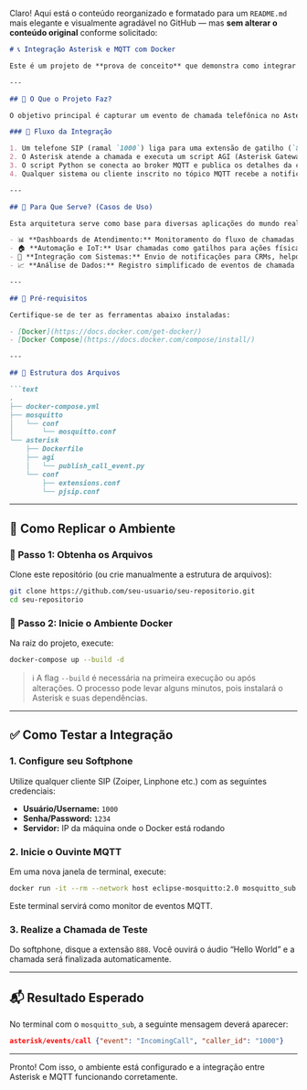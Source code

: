 Claro! Aqui está o conteúdo reorganizado e formatado para um `README.md` mais elegante e visualmente agradável no GitHub — mas **sem alterar o conteúdo original** conforme solicitado:

````markdown
# 📞 Integração Asterisk e MQTT com Docker

Este é um projeto de **prova de conceito** que demonstra como integrar um PABX VoIP Asterisk com um broker MQTT. A solução é totalmente orquestrada com Docker e Docker Compose, garantindo um ambiente de fácil replicação e portabilidade.

---

## 🚀 O Que o Projeto Faz?

O objetivo principal é capturar um evento de chamada telefônica no Asterisk e publicá-lo como uma mensagem estruturada (JSON) em um tópico MQTT em tempo real.

### 🔁 Fluxo da Integração

1. Um telefone SIP (ramal `1000`) liga para uma extensão de gatilho (`888`);
2. O Asterisk atende a chamada e executa um script AGI (Asterisk Gateway Interface) em Python;
3. O script Python se conecta ao broker MQTT e publica os detalhes da chamada;
4. Qualquer sistema ou cliente inscrito no tópico MQTT recebe a notificação instantaneamente.

---

## 🎯 Para Que Serve? (Casos de Uso)

Esta arquitetura serve como base para diversas aplicações do mundo real, como:

- 📊 **Dashboards de Atendimento:** Monitoramento do fluxo de chamadas em tempo real;
- 🏠 **Automação e IoT:** Usar chamadas como gatilhos para ações físicas (abrir portão, acender luzes, etc.);
- 🔗 **Integração com Sistemas:** Envio de notificações para CRMs, helpdesk, Slack, Teams e outros;
- 📈 **Análise de Dados:** Registro simplificado de eventos de chamada para relatórios e BI.

---

## 🧰 Pré-requisitos

Certifique-se de ter as ferramentas abaixo instaladas:

- [Docker](https://docs.docker.com/get-docker/)
- [Docker Compose](https://docs.docker.com/compose/install/)

---

## 📁 Estrutura dos Arquivos

```text
.
├── docker-compose.yml
├── mosquitto
│   └── conf
│       └── mosquitto.conf
└── asterisk
    ├── Dockerfile
    ├── agi
    │   └── publish_call_event.py
    └── conf
        ├── extensions.conf
        └── pjsip.conf
````

---

## 🧪 Como Replicar o Ambiente

### 🔹 Passo 1: Obtenha os Arquivos

Clone este repositório (ou crie manualmente a estrutura de arquivos):

```bash
git clone https://github.com/seu-usuario/seu-repositorio.git
cd seu-repositorio
```

### 🔹 Passo 2: Inicie o Ambiente Docker

Na raiz do projeto, execute:

```bash
docker-compose up --build -d
```

> ℹ️ A flag `--build` é necessária na primeira execução ou após alterações. O processo pode levar alguns minutos, pois instalará o Asterisk e suas dependências.

---

## ✅ Como Testar a Integração

### 1. Configure seu Softphone

Utilize qualquer cliente SIP (Zoiper, Linphone etc.) com as seguintes credenciais:

* **Usuário/Username:** `1000`
* **Senha/Password:** `1234`
* **Servidor:** IP da máquina onde o Docker está rodando

### 2. Inicie o Ouvinte MQTT

Em uma nova janela de terminal, execute:

```bash
docker run -it --rm --network host eclipse-mosquitto:2.0 mosquitto_sub -h localhost -t "asterisk/events/call" -v
```

Este terminal servirá como monitor de eventos MQTT.

### 3. Realize a Chamada de Teste

Do softphone, disque a extensão `888`. Você ouvirá o áudio “Hello World” e a chamada será finalizada automaticamente.

---

## 📬 Resultado Esperado

No terminal com o `mosquitto_sub`, a seguinte mensagem deverá aparecer:

```json
asterisk/events/call {"event": "IncomingCall", "caller_id": "1000"}
```

---

Pronto! Com isso, o ambiente está configurado e a integração entre Asterisk e MQTT funcionando corretamente.
